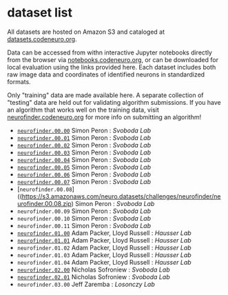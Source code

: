 # dataset list

All datasets are hosted on Amazon S3 and cataloged at [datasets.codeneuro.org](http://datasets.codeneuro.org).

Data can be accessed from withn interactive Jupyter notebooks directly from the browser via [notebooks.codeneuro.org](http://notebooks.codeneuro.org), or can be downloaded for local evaluation using the links provided here. Each dataset includes both raw image data and coordinates of identified neurons in standardized formats.

Only "training" data are made available here. A separate collection of "testing" data are held out for validating algorithm submissions. If you have an algorithm that works well on the training data, visit [neurofinder.codeneuro.org](http://neurofinder.codeneuro.org/leaderboard/#submit) for more info on submitting an algorithm!

- [`neurofinder.00.00`](https://s3.amazonaws.com/neuro.datasets/challenges/neurofinder/neurofinder.00.00.zip) Simon Peron : *Svoboda Lab*
- [`neurofinder.00.01`](https://s3.amazonaws.com/neuro.datasets/challenges/neurofinder/neurofinder.00.01.zip) Simon Peron : *Svoboda Lab*
- [`neurofinder.00.02`](https://s3.amazonaws.com/neuro.datasets/challenges/neurofinder/neurofinder.00.02.zip) Simon Peron : *Svoboda Lab*
- [`neurofinder.00.03`](https://s3.amazonaws.com/neuro.datasets/challenges/neurofinder/neurofinder.00.03.zip) Simon Peron : *Svoboda Lab*
- [`neurofinder.00.04`](https://s3.amazonaws.com/neuro.datasets/challenges/neurofinder/neurofinder.00.04.zip) Simon Peron : *Svoboda Lab*
- [`neurofinder.00.05`](https://s3.amazonaws.com/neuro.datasets/challenges/neurofinder/neurofinder.00.05.zip) Simon Peron : *Svoboda Lab*
- [`neurofinder.00.06`](https://s3.amazonaws.com/neuro.datasets/challenges/neurofinder/neurofinder.00.06.zip) Simon Peron : *Svoboda Lab*
- [`neurofinder.00.07`](https://s3.amazonaws.com/neuro.datasets/challenges/neurofinder/neurofinder.00.07.zip) Simon Peron : *Svoboda Lab*
- [`neurofinder.00.08`]((https://s3.amazonaws.com/neuro.datasets/challenges/neurofinder/neurofinder.00.08.zip) Simon Peron : *Svoboda Lab*
- `neurofinder.00.09` Simon Peron : *Svoboda Lab*
- `neurofinder.00.10` Simon Peron : *Svoboda Lab*
- `neurofinder.00.11` Simon Peron : *Svoboda Lab*
- [`neurofinder.01.00`](https://s3.amazonaws.com/neuro.datasets/challenges/neurofinder/neurofinder.01.00.zip) Adam Packer, Lloyd Russell : *Hausser Lab*
- [`neurofinder.01.01`](https://s3.amazonaws.com/neuro.datasets/challenges/neurofinder/neurofinder.01.01.zip) Adam Packer, Lloyd Russell : *Hausser Lab*
- `neurofinder.01.02` Adam Packer, Lloyd Russell : *Hausser Lab*
- `neurofinder.01.03` Adam Packer, Lloyd Russell : *Hausser Lab*
- `neurofinder.01.04` Adam Packer, Lloyd Russell : *Hausser Lab*
- [`neurofinder.02.00`](https://s3.amazonaws.com/neuro.datasets/challenges/neurofinder/neurofinder.02.00.zip) Nicholas Sofroniew : *Svoboda Lab*
- [`neurofinder.02.01`](https://s3.amazonaws.com/neuro.datasets/challenges/neurofinder/neurofinder.02.01.zip) Nicholas Sofroniew : *Svoboda Lab*
- `neurofinder.03.00` Jeff Zaremba : *Losonczy Lab*
